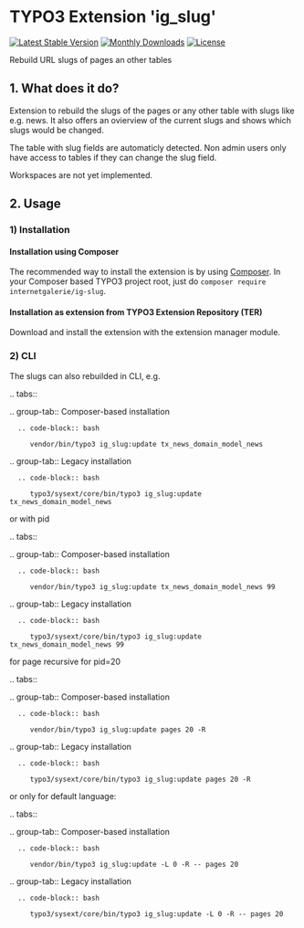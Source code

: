 # TYPO3 Extension  'ig_slug'

[![Latest Stable Version](https://poser.pugx.org/internetgalerie/ig-slug/v/stable)](https://packagist.org/packages/internetgalerie/ig-slug)
[![Monthly Downloads](https://poser.pugx.org/internetgalerie/ig-slug/d/monthly)](https://packagist.org/packages/internetgalerie/ig-slug)
[![License](https://poser.pugx.org/internetgalerie/ig-slug/license)](https://packagist.org/packages/internetgalerie/ig-slug)

Rebuild URL slugs of pages an other tables

## 1. What does it do?


Extension to rebuild the slugs of the pages or any other table with slugs like e.g. news. It also offers an ovierview of the current slugs and shows which slugs would be changed.

The table with slug fields are automaticly detected. Non admin users only have access to tables if they can change the slug field.

Workspaces are not yet implemented.

## 2. Usage


### 1) Installation

#### Installation using Composer

The recommended way to install the extension is by using [Composer][2]. In your Composer based TYPO3 project root, just do `composer require internetgalerie/ig-slug`.

#### Installation as extension from TYPO3 Extension Repository (TER)

Download and install the extension with the extension manager module.


### 2) CLI

The slugs can also rebuilded in CLI, e.g.

.. tabs::

   .. group-tab:: Composer-based installation

      .. code-block:: bash

         vendor/bin/typo3 ig_slug:update tx_news_domain_model_news

   .. group-tab:: Legacy installation

      .. code-block:: bash

         typo3/sysext/core/bin/typo3 ig_slug:update tx_news_domain_model_news


or with pid

.. tabs::

   .. group-tab:: Composer-based installation

      .. code-block:: bash

         vendor/bin/typo3 ig_slug:update tx_news_domain_model_news 99

   .. group-tab:: Legacy installation

      .. code-block:: bash

         typo3/sysext/core/bin/typo3 ig_slug:update tx_news_domain_model_news 99

for page recursive for pid=20

.. tabs::

   .. group-tab:: Composer-based installation

      .. code-block:: bash

         vendor/bin/typo3 ig_slug:update pages 20 -R

   .. group-tab:: Legacy installation

      .. code-block:: bash

         typo3/sysext/core/bin/typo3 ig_slug:update pages 20 -R


or only for default language:

.. tabs::

   .. group-tab:: Composer-based installation

      .. code-block:: bash

         vendor/bin/typo3 ig_slug:update -L 0 -R -- pages 20

   .. group-tab:: Legacy installation

      .. code-block:: bash

         typo3/sysext/core/bin/typo3 ig_slug:update -L 0 -R -- pages 20


[1]: https://docs.typo3.org/typo3cms/extensions/ig_slug/
[2]: https://getcomposer.org/
[3]: https://docs.typo3.org/m/typo3/reference-coreapi/main/en-us/ApiOverview/CommandControllers/Index.html
